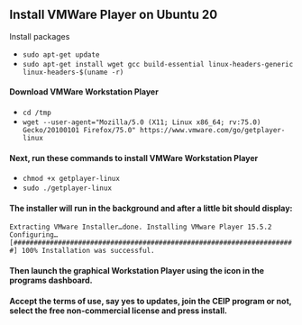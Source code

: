 ## Install VMWare Player on Ubuntu 20
Install packages
- `sudo apt-get update`
- `sudo apt-get install wget gcc build-essential linux-headers-generic linux-headers-$(uname -r)`
#### Download VMWare Workstation Player
- `cd /tmp`
- `wget --user-agent="Mozilla/5.0 (X11; Linux x86_64; rv:75.0) Gecko/20100101 Firefox/75.0" https://www.vmware.com/go/getplayer-linux`
#### Next, run these commands to install VMWare Workstation Player
- `chmod +x getplayer-linux`
- `sudo ./getplayer-linux`
#### The installer will run in the background and after a little bit should display:
`Extracting VMware Installer…done.
Installing VMware Player 15.5.2
Configuring…
[######################################################################] 100%
Installation was successful.`
#### Then launch the graphical Workstation Player using the icon in the programs dashboard.
#### Accept the terms of use, say yes to updates, join the CEIP program or not, select the free non-commercial license and press install.
